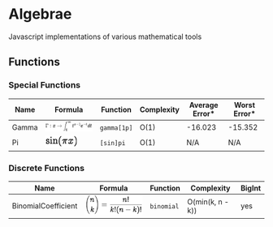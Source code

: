 # Algebrae
Javascript implementations of various mathematical tools

## Functions

### Special Functions

| Name 		| Formula	| Function 		| Complexity| Average Error*	| Worst Error*	|
|-----------|-----------|---------------|-----------|-------------------|---------------|
| Gamma		| ![FGamma]	| `gamma[1p]`	| O(1)		| -16.023			| -15.352		|
| Pi		| ![FSinPI] | `[sin]pi`		| O(1)		| N/A				| N/A			|

### Discrete Functions

| Name 					| Formula	| Function 			| Complexity		| BigInt	|
|-----------------------|-----------|-------------------|-------------------|-----------|
| BinomialCoefficient	| ![FBinCo]	| `binomial`		| O(min(k, n - k))	| yes		|

<!-- Website for formulas: http://www.sciweavers.org/free-online-latex-equation-editor -->

[FGamma]: ./docs/FGamma.png "Gamma"

[FSinPi]: ./docs/FSinPi.png "SinPi"
[FBinCo]: ./docs/FBinomialCoefficient.png "Binomial"